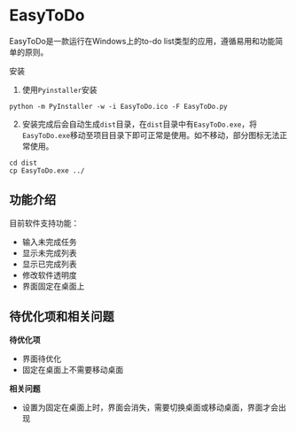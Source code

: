 # EasyToDo
EasyToDo是一款运行在Windows上的to-do list类型的应用，遵循易用和功能简单的原则。

安装
1. 使用`Pyinstaller`安装
```
python -m PyInstaller -w -i EasyToDo.ico -F EasyToDo.py
```
2. 安装完成后会自动生成`dist`目录，在`dist`目录中有`EasyToDo.exe`，将`EasyToDo.exe`移动至项目目录下即可正常是使用。如不移动，部分图标无法正常使用。
```
cd dist
cp EasyToDo.exe ../
```

## 功能介绍
目前软件支持功能：
- 输入未完成任务
- 显示未完成列表
- 显示已完成列表
- 修改软件透明度
- 界面固定在桌面上


## 待优化项和相关问题
**待优化项**
- 界面待优化
- 固定在桌面上不需要移动桌面

**相关问题**
- 设置为固定在桌面上时，界面会消失，需要切换桌面或移动桌面，界面才会出现
